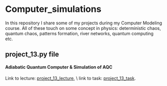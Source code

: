 # Computer_simulations

In this repository I share some of my projects during my  Computer Modeling course. All of these touch on some concept in physics: deterministic chaos, quantum chaos, patterns formation, river networks, quantum computing etc.

## project_13.py file
#### Adiabatic Quantum Computer & Simulation of AQC

Link to lecture: [project_13_lecture](http://www.fuw.edu.pl/~qba/cmpp2023/lect11.pdf), \\
link to task: [project_13_task](http://www.fuw.edu.pl/~qba/cmpp2023/lab11.pdf).

